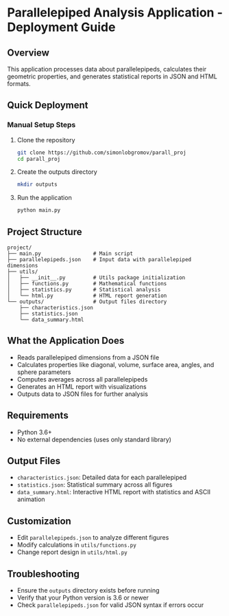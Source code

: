 # Parallelepiped Analysis Application - Deployment Guide

## Overview
This application processes data about parallelepipeds, calculates their geometric properties, and generates statistical reports in JSON and HTML formats.

## Quick Deployment

### Manual Setup Steps
1. Clone the repository
   ```bash
   git clone https://github.com/simonlobgromov/parall_proj
   cd parall_proj
   ```

2. Create the outputs directory
   ```bash
   mkdir outputs
   ```

3. Run the application
   ```bash
   python main.py
   ```

## Project Structure
```
project/
├── main.py                 # Main script
├── parallelepipeds.json    # Input data with parallelepiped dimensions
├── utils/
│   ├── __init__.py         # Utils package initialization
│   ├── functions.py        # Mathematical functions
│   ├── statistics.py       # Statistical analysis
│   └── html.py             # HTML report generation
└── outputs/                # Output files directory
    ├── characteristics.json
    ├── statistics.json
    └── data_summary.html
```

## What the Application Does
- Reads parallelepiped dimensions from a JSON file
- Calculates properties like diagonal, volume, surface area, angles, and sphere parameters
- Computes averages across all parallelepipeds
- Generates an HTML report with visualizations
- Outputs data to JSON files for further analysis

## Requirements
- Python 3.6+
- No external dependencies (uses only standard library)

## Output Files
- `characteristics.json`: Detailed data for each parallelepiped
- `statistics.json`: Statistical summary across all figures
- `data_summary.html`: Interactive HTML report with statistics and ASCII animation

## Customization
- Edit `parallelepipeds.json` to analyze different figures
- Modify calculations in `utils/functions.py`
- Change report design in `utils/html.py`

## Troubleshooting
- Ensure the `outputs` directory exists before running
- Verify that your Python version is 3.6 or newer
- Check `parallelepipeds.json` for valid JSON syntax if errors occur

